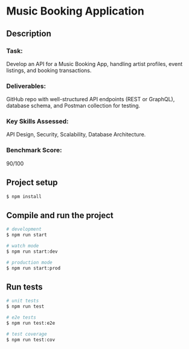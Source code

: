 # Music Booking Application

## Description

### Task:
Develop an API for a Music Booking App, handling artist profiles, event listings, and booking transactions.

### Deliverables: 
GitHub repo with well-structured API endpoints (REST or GraphQL), database schema, and Postman collection for testing.

### Key Skills Assessed: 
API Design, Security, Scalability, Database Architecture.

### Benchmark Score: 
90/100

## Project setup

```bash
$ npm install
```

## Compile and run the project

```bash
# development
$ npm run start

# watch mode
$ npm run start:dev

# production mode
$ npm run start:prod
```

## Run tests

```bash
# unit tests
$ npm run test

# e2e tests
$ npm run test:e2e

# test coverage
$ npm run test:cov
```